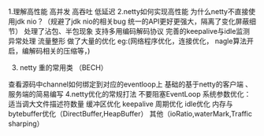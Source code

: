 1.理解高性能
  高并发
  高吞吐
  低延迟
2.netty如何实现高性能
  为什么netty不直接使用jdk nio？（规避了jdk nio的相关bug 统一的API更好更强大，隔离了变化屏蔽细节）
  处理了沾包、半包现象
  支持多用编码解码协议
  完善的keepalive与idle监测异常处理
  流量整形
  做了大量的优化 eg:(网络程序优化，连接优化， nagle算法开启，编解码相关的压缩等，)

3. netty 重的常用类 （BECH）
   
  查看源码中channel如何绑定到对应的eventloop上
  基础的基于netty的客户端 、服务端的简易编写
4.netty优化的常规打法
  不要阻塞EventLoop
  系统参数优化：适当调大文件描述符数量
  缓冲区优化
  keepalive 周期优化 idle优化
  内存与bytebuffer优化（DirectBuffer,HeapBuffer）
  其他（ioRatio,waterMark,Traffic sharping）





